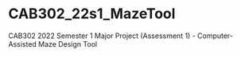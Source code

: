 # CAB302_22s1_MazeTool
CAB302 2022 Semester 1 Major Project (Assessment 1) - Computer-Assisted Maze Design Tool
